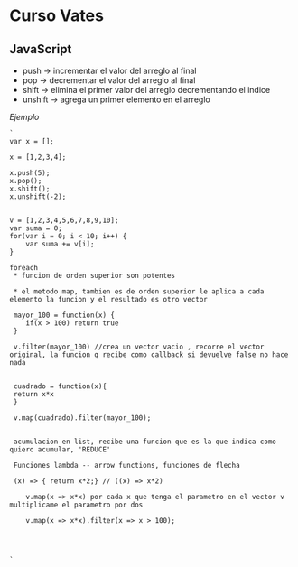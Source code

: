 # Curso Vates

## JavaScript 

* push -> incrementar el valor del arreglo al final
* pop -> decrementar el valor del arreglo  al final
* shift -> elimina el primer valor del arreglo decrementando el indice 
* unshift -> agrega un primer elemento en el arreglo 

_Ejemplo_
	
 
	`
	var x = [];
	
	x = [1,2,3,4];
	
	x.push(5);
	x.pop();
	x.shift();
	x.unshift(-2);
	
	
	v = [1,2,3,4,5,6,7,8,9,10];
	var suma = 0;
	for(var i = 0; i < 10; i++) {
		var suma += v[i];
	}
	
	foreach 
	 * funcion de orden superior son potentes 
	 
	 * el metodo map, tambien es de orden superior le aplica a cada elemento la funcion y el resultado es otro vector
	 
	 mayor_100 = function(x) {
		if(x > 100) return true
	 }
	 
	 v.filter(mayor_100) //crea un vector vacio , recorre el vector original, la funcion q recibe como callback si devuelve false no hace nada 
	 
	 
	 cuadrado = function(x){
	 return x*x
	 }
	 
	 v.map(cuadrado).filter(mayor_100);
	 
	 
	 acumulacion en list, recibe una funcion que es la que indica como quiero acumular, 'REDUCE'
	 
	 Funciones lambda -- arrow functions, funciones de flecha
	 
	 (x) => { return x*2;} // ((x) => x*2)

		v.map(x => x*x) por cada x que tenga el parametro en el vector v multiplicame el parametro por dos
		
		v.map(x => x*x).filter(x => x > 100);
		
		
		
	
	`

	